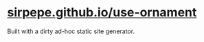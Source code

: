 # [sirpepe.github.io/use-ornament](https://sirpepe.github.io/use-ornament/)

Built with a dirty ad-hoc static site generator.
